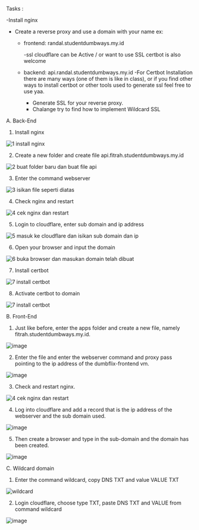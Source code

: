 Tasks :

-Install nginx
- Create a reverse proxy and use a domain with your name ex:
   - frontend: randal.studentdumbways.my.id

      -ssl cloudflare can be Active / or want to use SSL certbot is also welcome
   - backend: api.randal.studentdumbways.my.id
      -For Certbot Installation there are many ways (one of them is like in class), or if you find other ways to install certbot or other tools used to generate ssl feel free to use yaa.
      - Generate SSL for your reverse proxy.
      - Chalange try to find how to implement Wildcard SSL
  
A. Back-End

1. Install nginx

![1  install nginx](https://github.com/user-attachments/assets/e6ea9e8c-814f-4e05-b05f-d809a67b0f6b)

2. Create a new folder and create file api.fitrah.studentdumbways.my.id

![2  buat folder baru dan buat file api](https://github.com/user-attachments/assets/b5ca6953-5941-42ee-92ca-f7f20daedb09)

3. Enter the command webserver

![3  isikan file seperti diatas](https://github.com/user-attachments/assets/c20220e7-effc-49db-a20a-6cb399940cfb)

4. Check nginx and restart

![4  cek nginx dan restart](https://github.com/user-attachments/assets/5cb1703e-2fe4-42c5-acbd-1eec28354f6c)

5. Login to cloudflare, enter sub domain and ip address

![5  masuk ke cloudflare dan isikan sub domain dan ip](https://github.com/user-attachments/assets/ec805e63-f013-4b92-88ef-449c2d7aaf0e)

6.  Open your browser and input the domain

![6  buka browser dan masukan domain telah dibuat](https://github.com/user-attachments/assets/362d379a-d630-4865-b697-e19f919e7564)

7.  Install certbot

![7  install certbot](https://github.com/user-attachments/assets/a9d9ba1a-3da3-4f1b-a7c8-fd45cd83b936)

8.  Activate certbot to domain
   
![7  install certbot](https://github.com/user-attachments/assets/3c1ad934-ea6c-4598-b54e-81c79dabf237)

B. Front-End

1. Just like before, enter the apps folder and create a new file, namely fitrah.studentdumbways.my.id.

![image](https://github.com/user-attachments/assets/045589e9-0e5d-48d7-8622-ec6325a22ac0)

2. Enter the file and enter the webserver command and proxy pass pointing to the ip address of the dumbflix-frontend vm.

![image](https://github.com/user-attachments/assets/657cfcd4-3412-493a-a90a-7d2a5d5c7de6)

3. Check and restart nginx.

![4  cek nginx dan restart](https://github.com/user-attachments/assets/5cb1703e-2fe4-42c5-acbd-1eec28354f6c)

4. Log into cloudflare and add a record that is the ip address of the webserver and the sub domain used.

![image](https://github.com/user-attachments/assets/322e298a-ea21-410d-8334-dafda2bfbe1e)

5. Then create a browser and type in the sub-domain and the domain has been created.

![image](https://github.com/user-attachments/assets/af96d905-ca1f-4f49-bf0f-3872f13a1c44)

C. Wildcard domain

1. Enter the command wildcard, copy DNS TXT and value VALUE TXT

![wildcard](https://github.com/user-attachments/assets/0438f70d-8b2d-4f9c-9b9a-c8c0455975db)

2. Login cloudflare, choose type TXT, paste DNS TXT and VALUE from command wildcard

![image](https://github.com/user-attachments/assets/fd0e7a0b-6520-46a7-85cf-76c6c986777b)

